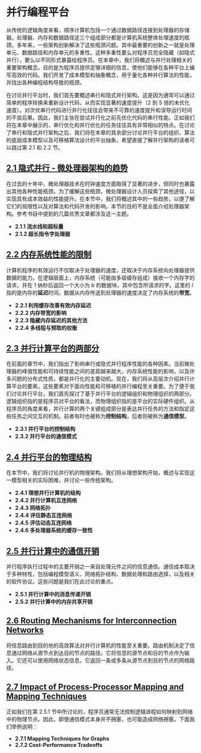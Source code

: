 # 并行编程平台

从传统的逻辑角度来看，顺序计算机包括一个通过数据路径连接到处理器的存储器。处理器、内存和数据路径这三个组成部分都是计算机系统整体处理速度的瓶颈。多年来，一些架构创新解决了这些瓶颈问题。其中最重要的创新之一就是处理单元、数据路径和内存单元的多重性。这种多重性要么对程序员完全隐藏（如隐式并行），要么以不同形式暴露给程序员。在本章中，我们将概述与并行处理相关的重要架构概念。目的是为程序员提供足够详细的信息，使他们能够在各种平台上编写高效的代码。我们开发了成本模型和抽象概念，用于量化各种并行算法的性能，并找出各种编程结构导致的瓶颈。

在讨论并行平台时，我们首先要概述串行和隐式并行架构。这是因为通常可以通过简单的程序转换来重新设计代码，从而实现显著的速度提升（2 到 5 倍的未优化速度）。对次优串行代码进行并行化往往会带来不可靠的速度提升和误导运行时间的不良后果。因此，我们主张在尝试并行化之前先优化代码的串行性能。正如我们将在本章中展示的，串行优化和并行优化的任务往往具有非常相似的特点。在讨论了串行和隐式并行架构之后，我们将在本章的其余部分讨论并行平台的组织、算法的底层成本模型以及可移植算法设计的平台抽象。希望直接了解并行架构的读者可以跳过第 2.1 和 2.2 节。

## [2.1 隐式并行 - 微处理器架构的趋势](./2.1%20Implicit%20Parallelism%20Trends%20in%20Microprocessor%20Architectures/)

在过去的十年中，微处理器技术在时钟速度方面取得了显著的进步，但同时也暴露出其他各种性能瓶颈。为了缓解这些瓶颈，微处理器设计人员探索了其他途径，以实现具有成本效益的性能提升。在本节中，我们将概述其中的一些趋势，以便了解它们的局限性以及对算法和代码开发的影响。本节的目的不是全面介绍处理器架构。参考书目中提到的几篇优秀文章都涉及这一主题。

- **2.1.1 流水线和超标量**
- **2.1.2 超长指令字处理器**

## [2.2 内存系统性能的限制](./2.2%20Limitations%20of%20Memory%20System%20Performance/)

计算机程序的有效运行不仅取决于处理器的速度，还取决于内存系统向处理器提供数据的能力。在逻辑层面上，内存系统（可能由多级缓存组成）接收一个内存字的请求，并在 $1$ 纳秒后返回一个大小为 *b* 的数据块，其中包含所请求的字。这里的 $l$ 指的是内存的**延迟**时间。数据从内存传送到处理器的速度决定了内存系统的**带宽**。

- **2.2.1 利用缓存改善有效内存延迟**
- **2.2.2 内存带宽的影响**
- **2.2.3 隐藏内存延迟的其他方法**
- **2.2.4 多线程与预取的权衡**

## [2.3 并行计算平台的两部分](./2.3%20Dichotomy%20of%20Parallel%20Computing%20Platforms/)

在前面的章节中，我们指出了影响串行或隐式并行程序性能的各种因素。当前微处理器的峰值性能和可持续性能之间的差距越来越大，内存系统性能的影响，以及许多问题的分布式性质，都是并行化的主要动机。现在，我们将从高层次介绍并行计算平台的要素，这些要素对于面向性能和可移植的并行编程至关重要。为了便于我们讨论并行平台，我们首先探讨了基于并行平台的逻辑组织和物理组织的两部分。逻辑组织指的是程序员对平台的看法，而物理组织指的是平台的实际硬件组织。从程序员的角度来看，并行计算的两个关键组成部分是表达并行任务的方法和指定这些任务之间交互的机制。前者有时也被称为**控制结构**，后者则被称为**通信模型**。

- **2.3.1 并行平台的控制结构**
- **2.3.2 并行平台的通信模式**

## [2.4 并行平台的物理结构](./2.4%20Physical%20Organization%20of%20Parallel%20Platforms)

在本节中，我们将讨论并行机的物理架构。我们将从理想架构开始，概述与实现这一模型相关的实际困难，并讨论一些传统架构。

- **2.4.1 理想并行计算机的结构**
- **2.4.2 并行计算机互连网络**
- **2.4.3 网络拓扑**
- **2.4.4 评估静态互连网络**
- **2.4.5 评估动态互连网络**
- **2.4.6 多处理器系统的缓存一致性**

## [2.5 并行计算中的通信开销](./2.5%20Communication%20Costs%20in%20Parallel%20Machines/)

并行程序执行过程中的主要开销之一来自处理元件之间的信息通信。通信成本取决于多种特性，包括编程模型语义、网络拓扑结构、数据处理和路由选择，以及相关的软件协议。这些问题是我们在此讨论的重点。

- **2.5.1 并行计算中的消息传递开销**
- **2.5.2 并行计算中的内存共享开销**

## [2.6 Routing Mechanisms for Interconnection Networks](./2.6%20Routing%20Mechanisms%20for%20Interconnection%20Networks/)

将信息路由到目的地的高效算法对并行计算机的性能至关重要。路由机制决定了信息通过网络从源节点到达目的节点的路径。它将信息的源节点和目的节点作为输入。它还可以使用网络状态信息。它返回一条或多条从源节点到目的节点的网络路径。

## [2.7 Impact of Process-Processor Mapping and Mapping Techniques](./2.7%20Impact%20of%20Process-Processor%20Mapping%20and%20Mapping%20Techniques/)
正如我们在第 2.5.1 节中所讨论的，程序员通常无法控制逻辑进程如何映射到网络中的物理节点。因此，即使通信模式本身并不拥塞，也可能造成网络拥塞。下面我们举例说明：

- **2.7.1 Mapping Techniques for Graphs**
- **2.7.2 Cost-Performance Tradeoffs**
